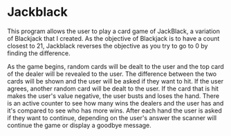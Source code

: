 # Jackblack
This program allows the user to play a card game of JackBlack, a variation of Blackjack that I created. As the objective of Blackjack is to have a count closest to 21, Jackblack reverses the objective as you try to go to 0 by finding the difference. 

As the game begins, random cards will be dealt to the user and the top card of the dealer will be revealed to the user. The difference between the two cards will be shown and the user will be asked if they want to hit. If the user agrees, another random card will be dealt to the user. If the card that is hit makes the user's value negative, the user busts and loses the hand. There is an active counter to see how many wins the dealers and the user has and it's compared to see who has more wins. After each hand the user is asked if they want to continue, depending on the user's answer the scanner will continue the game or display a goodbye message.

